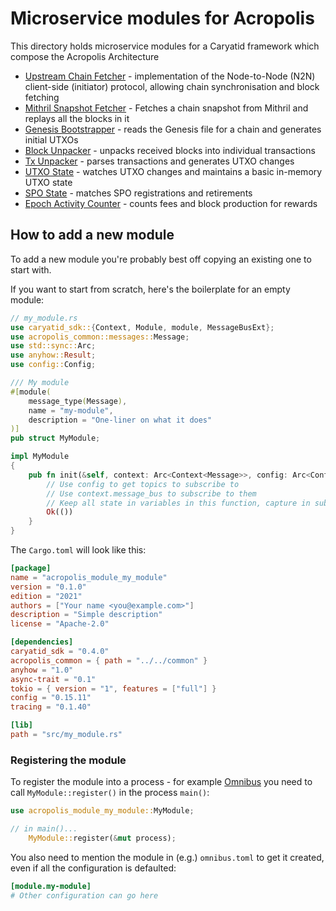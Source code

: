 # Microservice modules for Acropolis

This directory holds microservice modules for a Caryatid framework which
compose the Acropolis Architecture

* [Upstream Chain Fetcher](upstream_chain_fetcher) -
  implementation of the Node-to-Node (N2N) client-side (initiator)
  protocol, allowing chain synchronisation and block fetching
* [Mithril Snapshot Fetcher](mithril_snapshot_fetcher) -
  Fetches a chain snapshot from Mithril and replays all the blocks in it
* [Genesis Bootstrapper](genesis_bootstrapper) - reads the Genesis
  file for a chain and generates initial UTXOs
* [Block Unpacker](block_unpacker) - unpacks received blocks
  into individual transactions
* [Tx Unpacker](tx_unpacker) - parses transactions and generates UTXO
  changes
* [UTXO State](utxo_state) - watches UTXO changes and maintains a basic in-memory UTXO state
* [SPO State](spo_state) - matches SPO registrations and retirements
* [Epoch Activity Counter](epoch_activity_couinter) - counts fees and block production for rewards

## How to add a new module

To add a new module you're probably best off copying an existing one to start with.

If you want to start from scratch, here's the boilerplate for an empty module:

```rust
// my_module.rs
use caryatid_sdk::{Context, Module, module, MessageBusExt};
use acropolis_common::messages::Message;
use std::sync::Arc;
use anyhow::Result;
use config::Config;

/// My module
#[module(
    message_type(Message),
    name = "my-module",
    description = "One-liner on what it does"
)]
pub struct MyModule;

impl MyModule
{
    pub fn init(&self, context: Arc<Context<Message>>, config: Arc<Config>) -> Result<()> {
        // Use config to get topics to subscribe to
        // Use context.message_bus to subscribe to them
        // Keep all state in variables in this function, capture in subscription closures
        Ok(())
    }
}
```

The `Cargo.toml` will look like this:

```toml
[package]
name = "acropolis_module_my_module"
version = "0.1.0"
edition = "2021"
authors = ["Your name <you@example.com>"]
description = "Simple description"
license = "Apache-2.0"

[dependencies]
caryatid_sdk = "0.4.0"
acropolis_common = { path = "../../common" }
anyhow = "1.0"
async-trait = "0.1"
tokio = { version = "1", features = ["full"] }
config = "0.15.11"
tracing = "0.1.40"

[lib]
path = "src/my_module.rs"
```

### Registering the module

To register the module into a process - for example [Omnibus](../processes/omnibus) you need
to call `MyModule::register()` in the process `main()`:

```rust
use acropolis_module_my_module::MyModule;

// in main()...
    MyModule::register(&mut process);
```

You also need to mention the module in (e.g.) `omnibus.toml` to get it created, even if all
the configuration is defaulted:

```toml
[module.my-module]
# Other configuration can go here
```
